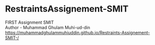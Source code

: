 # RestraintsAssignement-SMIT
FIRST Assignment SMIT
<br/>
Author - Muhammad Ghulam Muhi-ud-din
<br/>
https://muhammadghulammuhiuddin.github.io/Restraints-Assignement-SMIT-/
